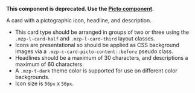 **This component is deprecated. Use the [Picto component](picto).**

A card with a pictographic icon, headline, and description.

- This card type should be arranged in groups of two or three using the
  `.mzp-l-card-half` and `.mzp-l-card-third` layout classes.
- Icons are presentational so should be applied as CSS background images via a
  `.mzp-c-card-picto-content::before` pseudo class.
- Headlines should be a maximum of 30 characters, and descriptions a maximum of
  60 characters.
- A `.mzp-t-dark` theme color is supported for use on different color backgrounds.
- Icon size is `56px` x `56px`.
